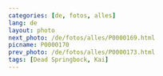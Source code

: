 ```yaml
---
categories: [de, fotos, alles]
lang: de
layout: photo
next_photo: /de/fotos/alles/P0000169.html
picname: P0000170
prev_photo: /de/fotos/alles/P0000173.html
tags: [Dead Springbock, Kai]
---
```

